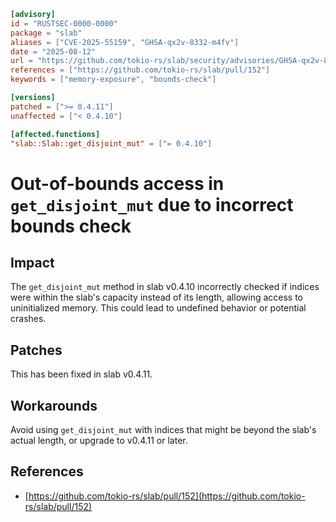 ```toml
[advisory]
id = "RUSTSEC-0000-0000"
package = "slab"
aliases = ["CVE-2025-55159", "GHSA-qx2v-8332-m4fv"]
date = "2025-08-12"
url = "https://github.com/tokio-rs/slab/security/advisories/GHSA-qx2v-8332-m4fv"
references = ["https://github.com/tokio-rs/slab/pull/152"]
keywords = ["memory-exposure", "bounds-check"]

[versions]
patched = [">= 0.4.11"]
unaffected = ["< 0.4.10"]

[affected.functions]
"slab::Slab::get_disjoint_mut" = ["= 0.4.10"]
```

# Out-of-bounds access in `get_disjoint_mut` due to incorrect bounds check

## Impact
The `get_disjoint_mut` method in slab v0.4.10 incorrectly checked if indices were within the slab's capacity instead of its length, allowing access to uninitialized memory. This could lead to undefined behavior or potential crashes.

## Patches
This has been fixed in slab v0.4.11.

## Workarounds
Avoid using `get_disjoint_mut` with indices that might be beyond the slab's actual length, or upgrade to v0.4.11 or later.

## References
* [https://github.com/tokio-rs/slab/pull/152](https://github.com/tokio-rs/slab/pull/152)
